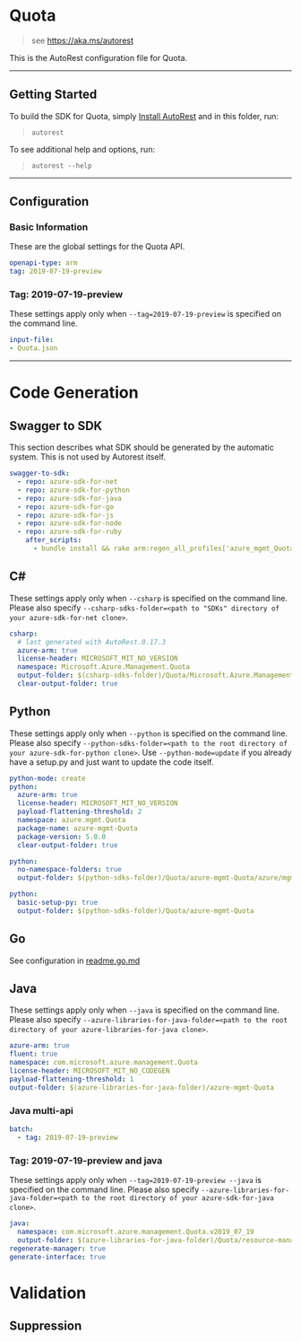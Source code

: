 # Quota

> see https://aka.ms/autorest

This is the AutoRest configuration file for Quota.



---
## Getting Started
To build the SDK for Quota, simply [Install AutoRest](https://aka.ms/autorest/install) and in this folder, run:

> `autorest`

To see additional help and options, run:

> `autorest --help`
---

## Configuration



### Basic Information
These are the global settings for the Quota API.

``` yaml
openapi-type: arm
tag: 2019-07-19-preview
```

### Tag: 2019-07-19-preview

These settings apply only when `--tag=2019-07-19-preview` is specified on the command line.

``` yaml $(tag) == '2019-07-19-preview'
input-file:
- Quota.json
```



---
# Code Generation


## Swagger to SDK

This section describes what SDK should be generated by the automatic system.
This is not used by Autorest itself.

``` yaml $(swagger-to-sdk)
swagger-to-sdk:
  - repo: azure-sdk-for-net
  - repo: azure-sdk-for-python
  - repo: azure-sdk-for-java
  - repo: azure-sdk-for-go
  - repo: azure-sdk-for-js
  - repo: azure-sdk-for-node
  - repo: azure-sdk-for-ruby
    after_scripts:
      - bundle install && rake arm:regen_all_profiles['azure_mgmt_Quota']
```


## C#

These settings apply only when `--csharp` is specified on the command line.
Please also specify `--csharp-sdks-folder=<path to "SDKs" directory of your azure-sdk-for-net clone>`.

``` yaml $(csharp)
csharp:
  # last generated with AutoRest.0.17.3
  azure-arm: true
  license-header: MICROSOFT_MIT_NO_VERSION
  namespace: Microsoft.Azure.Management.Quota
  output-folder: $(csharp-sdks-folder)/Quota/Microsoft.Azure.Management.Quota/src/Generated
  clear-output-folder: true
```

## Python

These settings apply only when `--python` is specified on the command line.
Please also specify `--python-sdks-folder=<path to the root directory of your azure-sdk-for-python clone>`.
Use `--python-mode=update` if you already have a setup.py and just want to update the code itself.

``` yaml $(python)
python-mode: create
python:
  azure-arm: true
  license-header: MICROSOFT_MIT_NO_VERSION
  payload-flattening-threshold: 2
  namespace: azure.mgmt.Quota
  package-name: azure-mgmt-Quota
  package-version: 5.0.0
  clear-output-folder: true
```
``` yaml $(python) && $(python-mode) == 'update'
python:
  no-namespace-folders: true
  output-folder: $(python-sdks-folder)/Quota/azure-mgmt-Quota/azure/mgmt/Quota
```
``` yaml $(python) && $(python-mode) == 'create'
python:
  basic-setup-py: true
  output-folder: $(python-sdks-folder)/Quota/azure-mgmt-Quota
```

## Go

See configuration in [readme.go.md](./readme.go.md)

## Java

These settings apply only when `--java` is specified on the command line.
Please also specify `--azure-libraries-for-java-folder=<path to the root directory of your azure-libraries-for-java clone>`.

``` yaml $(java)
azure-arm: true
fluent: true
namespace: com.microsoft.azure.management.Quota
license-header: MICROSOFT_MIT_NO_CODEGEN
payload-flattening-threshold: 1
output-folder: $(azure-libraries-for-java-folder)/azure-mgmt-Quota
```

### Java multi-api
``` yaml $(java) && $(multiapi)
batch:
  - tag: 2019-07-19-preview
```

### Tag: 2019-07-19-preview and java

These settings apply only when `--tag=2019-07-19-preview --java` is specified on the command line.
Please also specify `--azure-libraries-for-java-folder=<path to the root directory of your azure-sdk-for-java clone>`.

``` yaml $(tag) == '2019-07-19-preview' && $(java) && $(multiapi)
java:
  namespace: com.microsoft.azure.management.Quota.v2019_07_19
  output-folder: $(azure-libraries-for-java-folder)/Quota/resource-manager/v2019_07_19
regenerate-manager: true
generate-interface: true
```

# Validation

## Suppression

``` yaml

```